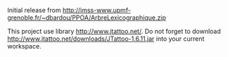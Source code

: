 Initial release from http://imss-www.upmf-grenoble.fr/~dbardou/PPOA/ArbreLexicographique.zip

This project use library http://www.jtattoo.net/. Do not forget to download http://www.jtattoo.net/downloads/JTattoo-1.6.11.jar into your current workspace.
